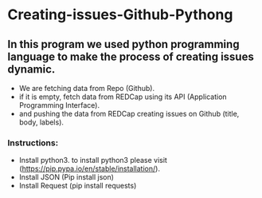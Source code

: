 # Creating-issues-Github-Pythong
## In this program we used python programming language to make the process of creating issues dynamic.

* We are fetching data from Repo (Github).
* if it is empty, fetch data from REDCap using its API (Application Programming Interface).
* and pushing the data from REDCap creating issues on Github (title, body, labels).

### Instructions:
* Install python3. to install python3 please visit (https://pip.pypa.io/en/stable/installation/).
* Install JSON (Pip install json)
* Install Request (pip install requests)

